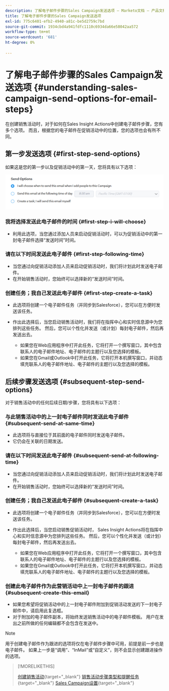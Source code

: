 ```yaml
---
description: 了解电子邮件步骤的Sales Campaign发送选项 — Marketo文档 — 产品文档
title: 了解电子邮件步骤的Sales Campaign发送选项
exl-id: 775c6401-efb2-4940-a81c-be5d2759c7bd
source-git-commit: 1934cbd4a941fdfc1110c6934da66e58042aa572
workflow-type: tm+mt
source-wordcount: '681'
ht-degree: 0%

---
```


# 了解电子邮件步骤的Sales Campaign发送选项 {#understanding-sales-campaign-send-options-for-email-steps}

在创建销售活动时，对于如何在Sales Insight Actions中创建电子邮件步骤，您有多个选项。 而且，根据您的电子邮件在促销活动中的位置，您的选项也会有所不同。

## 第一步发送选项 {#first-step-send-options}

如果这是您的第一步以及促销活动中的第一天，您将具有以下选项：

![](assets/understanding-sales-campaign-send-options-for-email-steps-1.png)

### 我将选择发送此电子邮件的时间 {#first-step-i-will-choose}

* 利用此选项，当您通过添加人员来启动促销活动时，可以为促销活动中的第一封电子邮件选择“发送时间”时间。

### 请在以下时间发送此电子邮件 {#first-step-following-time}

* 当您通过向促销活动添加人员来启动促销活动时，我们将计划此时发送电子邮件。
* 在开始销售活动时，您始终可以选择新的“发送时间”时间。

### 创建任务；我自己发送此电子邮件 {#first-step-create-a-task}

* 此选项将创建一个电子邮件任务（并同步到Salesforce），您可以在方便时发送该任务。
* 作出此选择后，当您启动销售活动时，我们将在指挥中心和实时信息源中为您排列这些任务。 然后，您可以个性化并发送（或计划）每封电子邮件，然后再发送出去。

   * 如果您在Web应用程序中打开此任务，它将打开一个撰写窗口，其中包含联系人的电子邮件地址、电子邮件的主题行以及您选择的模板。
   * 如果您在Gmail或Outlook中打开此任务，它将打开本机撰写窗口，并动态填充联系人的电子邮件地址、电子邮件的主题行以及您选择的模板。

## 后续步骤发送选项 {#subsequent-step-send-options}

对于销售活动中的任何后续日期/步骤，您将具有以下选项：

### 与此销售活动中的上一封电子邮件同时发送此电子邮件 {#subsequent-send-at-same-time}

* 此选项将与直接位于其前面的电子邮件同时发送电子邮件。
* 它仍会在关联的日期发送。

### 请在以下时间发送此电子邮件 {#subsequent-send-at-following-time}

* 当您通过向促销活动添加人员来启动促销活动时，我们将计划此时发送电子邮件。
* 在开始销售活动时，您始终可以选择新的“发送时间”时间。

### 创建任务；我自己发送此电子邮件 {#subsequent-create-a-task}

* 此选项将创建一个电子邮件任务（并同步到Salesforce），您可以在方便时发送该任务。
* 作出此选择后，当您启动销售促销活动时， Sales Insight Actions将在指挥中心和实时信息源中为您排列这些任务。 然后，您可以个性化并发送（或计划）每封电子邮件，然后再发送出去。

   * 如果您在Web应用程序中打开此任务，它将打开一个撰写窗口，其中包含联系人的电子邮件地址、电子邮件的主题行以及您选择的模板。
   * 如果您在Gmail或Outlook中打开此任务，它将打开本机撰写窗口，并动态填充联系人的电子邮件地址、电子邮件的主题行以及您选择的模板。

### 创建此电子邮件作为此营销活动中上一封电子邮件的跟进 {#subsequent-create-this-email}

* 如果您希望将促销活动中的上一封电子邮件附加到促销活动发送的下一封电子邮件中，请启用此复选框。
* 对于附加的电子邮件副本，将始终发送销售活动中的电子邮件模板。 用户在发出之前所做的任何编辑都不会包含在发送中。

>[!NOTE]
>
>用于创建电子邮件作为跟进的选项将仅在电子邮件步骤中可用，前提是前一步也是电子邮件。 如果上一步是“调用”、“InMail”或“自定义”，则不会显示创建跟进操作的选项。

>[!MORELIKETHIS]
>
>[创建销售活动](/help/marketo/product-docs/marketo-sales-insight/actions/campaigns/create-a-sales-campaign.md){target="_blank"}
>[销售活动步骤类型和提醒任务](/help/marketo/product-docs/marketo-sales-insight/actions/campaigns/sales-campaign-step-types-and-reminder-tasks.md){target="_blank"}
>[Sales Campaign设置](/help/marketo/product-docs/marketo-sales-insight/actions/campaigns/sales-campaign-settings.md){target="_blank"}
